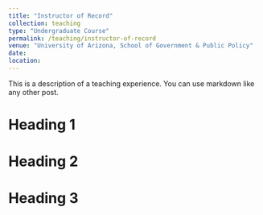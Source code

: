 ```yaml
---
title: "Instructor of Record"
collection: teaching
type: "Undergraduate Course"
permalink: /teaching/instructor-of-record
venue: "University of Arizona, School of Government & Public Policy"
date: 
location: 
---
```


This is a description of a teaching experience. You can use markdown like any other post.

Heading 1
======

Heading 2
======

Heading 3
======
